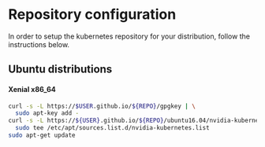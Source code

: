 # Repository configuration

In order to setup the kubernetes repository for your distribution, follow the instructions below.

## Ubuntu distributions

#### Xenial x86_64

```bash
curl -s -L https://$USER.github.io/${REPO}/gpgkey | \
  sudo apt-key add -
curl -s -L https://${USER}.github.io/${REPO}/ubuntu16.04/nvidia-kubernetes.list | \
  sudo tee /etc/apt/sources.list.d/nvidia-kubernetes.list
sudo apt-get update
```
